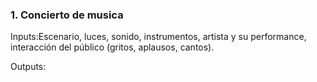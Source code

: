 ### 1. Concierto de musica

Inputs:Escenario, luces, sonido, instrumentos, artista y su performance, interacción del público (gritos, aplausos, cantos).

Outputs:
